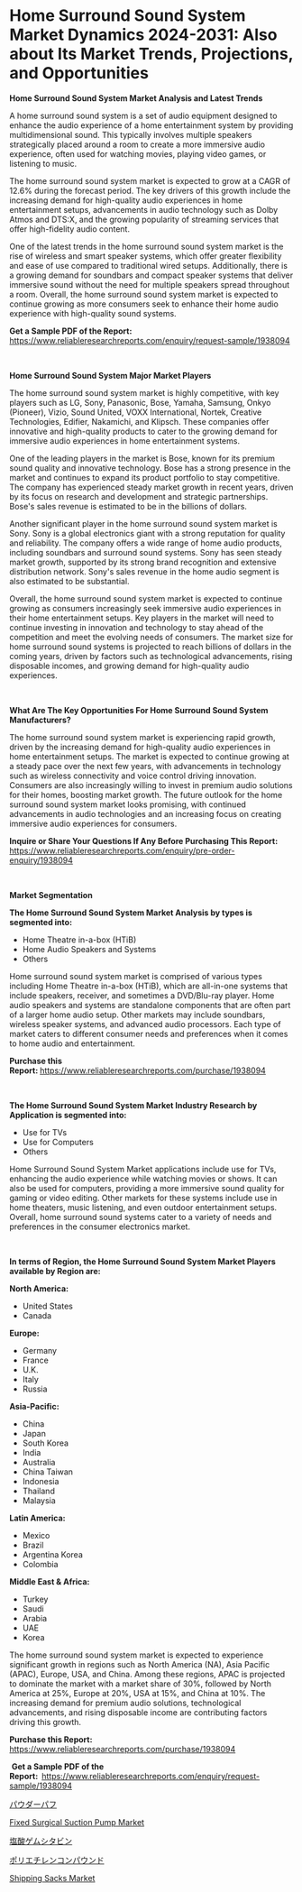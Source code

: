 <p><h1>Home Surround Sound System Market Dynamics 2024-2031: Also about Its Market Trends, Projections, and Opportunities</h1></p><p><strong>Home Surround Sound System Market Analysis and Latest Trends</strong></p>
<p><p>A home surround sound system is a set of audio equipment designed to enhance the audio experience of a home entertainment system by providing multidimensional sound. This typically involves multiple speakers strategically placed around a room to create a more immersive audio experience, often used for watching movies, playing video games, or listening to music.</p><p>The home surround sound system market is expected to grow at a CAGR of 12.6% during the forecast period. The key drivers of this growth include the increasing demand for high-quality audio experiences in home entertainment setups, advancements in audio technology such as Dolby Atmos and DTS:X, and the growing popularity of streaming services that offer high-fidelity audio content.</p><p>One of the latest trends in the home surround sound system market is the rise of wireless and smart speaker systems, which offer greater flexibility and ease of use compared to traditional wired setups. Additionally, there is a growing demand for soundbars and compact speaker systems that deliver immersive sound without the need for multiple speakers spread throughout a room. Overall, the home surround sound system market is expected to continue growing as more consumers seek to enhance their home audio experience with high-quality sound systems.</p></p>
<p><strong>Get a Sample PDF of the Report:&nbsp;</strong> <a href="https://www.reliableresearchreports.com/enquiry/request-sample/1938094">https://www.reliableresearchreports.com/enquiry/request-sample/1938094</a></p>
<p>&nbsp;</p>
<p><strong>Home Surround Sound System Major Market Players</strong></p>
<p><p>The home surround sound system market is highly competitive, with key players such as LG, Sony, Panasonic, Bose, Yamaha, Samsung, Onkyo (Pioneer), Vizio, Sound United, VOXX International, Nortek, Creative Technologies, Edifier, Nakamichi, and Klipsch. These companies offer innovative and high-quality products to cater to the growing demand for immersive audio experiences in home entertainment systems.</p><p>One of the leading players in the market is Bose, known for its premium sound quality and innovative technology. Bose has a strong presence in the market and continues to expand its product portfolio to stay competitive. The company has experienced steady market growth in recent years, driven by its focus on research and development and strategic partnerships. Bose's sales revenue is estimated to be in the billions of dollars.</p><p>Another significant player in the home surround sound system market is Sony. Sony is a global electronics giant with a strong reputation for quality and reliability. The company offers a wide range of home audio products, including soundbars and surround sound systems. Sony has seen steady market growth, supported by its strong brand recognition and extensive distribution network. Sony's sales revenue in the home audio segment is also estimated to be substantial.</p><p>Overall, the home surround sound system market is expected to continue growing as consumers increasingly seek immersive audio experiences in their home entertainment setups. Key players in the market will need to continue investing in innovation and technology to stay ahead of the competition and meet the evolving needs of consumers. The market size for home surround sound systems is projected to reach billions of dollars in the coming years, driven by factors such as technological advancements, rising disposable incomes, and growing demand for high-quality audio experiences.</p></p>
<p>&nbsp;</p>
<p><strong>What Are The Key Opportunities For Home Surround Sound System Manufacturers?</strong></p>
<p><p>The home surround sound system market is experiencing rapid growth, driven by the increasing demand for high-quality audio experiences in home entertainment setups. The market is expected to continue growing at a steady pace over the next few years, with advancements in technology such as wireless connectivity and voice control driving innovation. Consumers are also increasingly willing to invest in premium audio solutions for their homes, boosting market growth. The future outlook for the home surround sound system market looks promising, with continued advancements in audio technologies and an increasing focus on creating immersive audio experiences for consumers.</p></p>
<p><strong>Inquire or Share Your Questions If Any Before Purchasing This Report:</strong> <a href="https://www.reliableresearchreports.com/enquiry/pre-order-enquiry/1938094">https://www.reliableresearchreports.com/enquiry/pre-order-enquiry/1938094</a></p>
<p>&nbsp;</p>
<p><strong>Market Segmentation</strong></p>
<p><strong>The Home Surround Sound System Market Analysis by types is segmented into:</strong></p>
<p><ul><li>Home Theatre in-a-box (HTiB)</li><li>Home Audio Speakers and Systems</li><li>Others</li></ul></p>
<p><p>Home surround sound system market is comprised of various types including Home Theatre in-a-box (HTiB), which are all-in-one systems that include speakers, receiver, and sometimes a DVD/Blu-ray player. Home audio speakers and systems are standalone components that are often part of a larger home audio setup. Other markets may include soundbars, wireless speaker systems, and advanced audio processors. Each type of market caters to different consumer needs and preferences when it comes to home audio and entertainment.</p></p>
<p><strong>Purchase this Report:&nbsp;</strong><a href="https://www.reliableresearchreports.com/purchase/1938094">https://www.reliableresearchreports.com/purchase/1938094</a></p>
<p>&nbsp;</p>
<p><strong>The Home Surround Sound System Market Industry Research by Application is segmented into:</strong></p>
<p><ul><li>Use for TVs</li><li>Use for Computers</li><li>Others</li></ul></p>
<p><p>Home Surround Sound System Market applications include use for TVs, enhancing the audio experience while watching movies or shows. It can also be used for computers, providing a more immersive sound quality for gaming or video editing. Other markets for these systems include use in home theaters, music listening, and even outdoor entertainment setups. Overall, home surround sound systems cater to a variety of needs and preferences in the consumer electronics market.</p></p>
<p>&nbsp;</p>
<p><strong>In terms of Region, the Home Surround Sound System Market Players available by Region are:</strong></p>
<p>
    <p> <strong> North America: </strong>
        <ul>
            <li>United States</li>
            <li>Canada</li>
        </ul>
        </p> 
    <p> <strong> Europe: </strong>
        <ul>
            <li>Germany</li>
            <li>France</li>
            <li>U.K.</li>
            <li>Italy</li>
            <li>Russia</li>
        </ul>
        </p> 
    <p> <strong> Asia-Pacific: </strong>
        <ul>
            <li>China</li>
            <li>Japan</li>
            <li>South Korea</li>
            <li>India</li>
            <li>Australia</li>
            <li>China Taiwan</li>
            <li>Indonesia</li>
            <li>Thailand</li>
            <li>Malaysia</li>
        </ul>
        </p> 
    <p> <strong> Latin America: </strong>
        <ul>
            <li>Mexico</li>
            <li>Brazil</li>
            <li>Argentina Korea</li>
            <li>Colombia</li>
        </ul>
        </p> 
    <p> <strong> Middle East & Africa: </strong>
        <ul>
            <li>Turkey</li>
            <li>Saudi</li>
            <li>Arabia</li>
            <li>UAE</li>
            <li>Korea</li>
        </ul>
    </p>
    </p>
<p><p>The home surround sound system market is expected to experience significant growth in regions such as North America (NA), Asia Pacific (APAC), Europe, USA, and China. Among these regions, APAC is projected to dominate the market with a market share of 30%, followed by North America at 25%, Europe at 20%, USA at 15%, and China at 10%. The increasing demand for premium audio solutions, technological advancements, and rising disposable income are contributing factors driving this growth.</p></p>
<p><strong>Purchase this Report: </strong><a href="https://www.reliableresearchreports.com/purchase/1938094">https://www.reliableresearchreports.com/purchase/1938094</a></p>
<p>&nbsp;<strong>Get a Sample PDF of the Report:&nbsp;&nbsp;</strong><a href="https://www.reliableresearchreports.com/enquiry/request-sample/1938094">https://www.reliableresearchreports.com/enquiry/request-sample/1938094</a></p>
<p><strong></strong></p>
<p><p><a href="https://github.com/xemfu2379520/Market-Research-Report-List-1/blob/main/70646615519.md">パウダーパフ</a></p><p><a href="https://issuu.com/reportprime-2/docs/fixed-surgical-suction-pump-market-size-2030.pptx">Fixed Surgical Suction Pump Market</a></p><p><a href="https://medium.com/@ryleebauch2023/%E3%82%B8%E3%82%A7%E3%83%A0%E3%82%B7%E3%82%BF%E3%83%93%E3%83%B3hcl%E5%B8%82%E5%A0%B4%E3%81%AE%E5%88%86%E6%9E%90-%E3%82%B0%E3%83%AD%E3%83%BC%E3%83%90%E3%83%AB%E7%94%A3%E6%A5%AD%E3%81%AE%E5%B1%95%E6%9C%9B%E3%81%A8%E4%BA%88%E6%B8%AC-2024%E5%B9%B4%E3%81%8B%E3%82%892031%E5%B9%B4-9948f958fe64">塩酸ゲムシタビン</a></p><p><a href="https://medium.com/@lindakreitz2023/pe%E5%8C%96%E5%90%88%E7%89%A9%E5%B8%82%E5%A0%B4%E5%88%86%E6%9E%90-%E3%81%9D%E3%81%AEcagr-%E5%B8%82%E5%A0%B4%E3%82%BB%E3%82%B0%E3%83%A1%E3%83%B3%E3%83%86%E3%83%BC%E3%82%B7%E3%83%A7%E3%83%B3-%E3%81%8A%E3%82%88%E3%81%B3%E4%B8%96%E7%95%8C%E7%9A%84%E3%81%AA%E6%A5%AD%E7%95%8C%E6%A6%82%E8%A6%81-f39d72272f35">ポリエチレンコンパウンド</a></p><p><a href="https://github.com/fiixsa/Market-Research-Report-List-1/blob/main/shipping-sacks-market.md">Shipping Sacks Market</a></p></p>